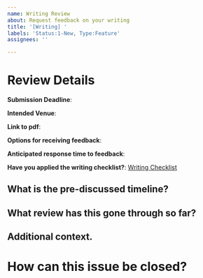 ```yaml
---
name: Writing Review
about: Request feedback on your writing
title: '[Writing] '
labels: 'Status:1-New, Type:Feature'
assignees: ''

---
```

# Review Details
**Submission Deadline**: <!-- indicate if self-imposed or external -->

**Intended Venue**:

**Link to pdf**:

**Options for receiving feedback**: <!-- Default to however the reviewer is willing to provide it -->

**Anticipated response time to feedback**: <!-- How long will it take for you to respond to feedback -->

**Have you applied the writing checklist?**:
[Writing Checklist](https://arfc.github.io/manual/guides/writing/checklist/)

## What is the pre-discussed timeline?



## What review has this gone through so far?



## Additional context.

<!-- Is there something you would like the reviewer to focus on specifically> -->

# How can this issue be closed?

<!-- Identify people related to this discussion, appropriate tags, and projects in the group org. -->
